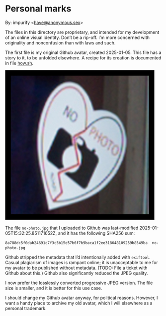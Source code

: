 # Personal marks

By: impurify \<[have@anonymous.sex](mailto:have@anonymous.sex)\>

The files in this directory are proprietary, and intended for my development of an online visual identity.  Don’t be a rip-off.  I’m more concerned with originality and nonconfusion than with laws and such.

The first file is my original Github avatar, created 2025-01-05.  This file has a story to it, to be unfolded elsewhere.  A recipe for its creation is documented in file [how.sh](how.sh).

![impurify’s original Github avatar](no-photo-progressive.jpg)

The file `no-photo.jpg` that I uploaded to Github was last-modified 2025-01-05T15:32:25.851171652Z, and it has the following SHA256 sum:

```
8a788dc5f0dab24691c7f3c5b15e57b6f7b9baca1f2ee318648109259b8549ba  no-photo.jpg
```

Github stripped the metadata that I’d intentionally added with `exiftool`.  Casual plagiarism of images is rampant online; it is unacceptable to me for my avatar to be published without metadata.  (TODO: File a ticket with Github about this.)  Github also significantly reduced the JPEG quality.

I now prefer the losslessly converted progressive JPEG version.  The file size is smaller, and it is better for this use case.

I should change my Github avatar anyway, for political reasons.  However, I want a handy place to archive my old avatar, which I will elsewhere as a personal trademark.
